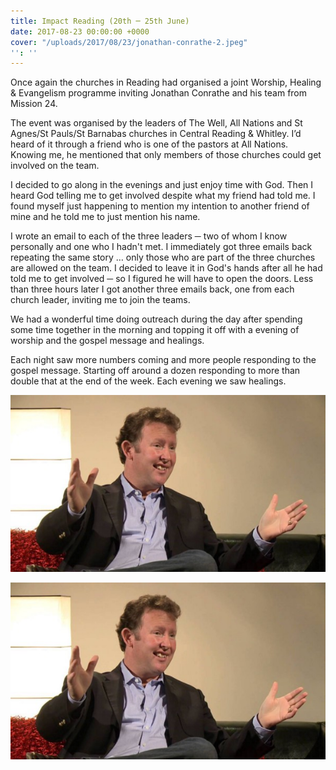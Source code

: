 ```yaml
---
title: Impact Reading (20th ─ 25th June)
date: 2017-08-23 00:00:00 +0000
cover: "/uploads/2017/08/23/jonathan-conrathe-2.jpeg"
'': ''
---
```



Once again the churches in Reading had organised a joint Worship, Healing & Evangelism programme inviting Jonathan Conrathe and his team from Mission 24.

The event was organised by the leaders of The Well, All Nations and St Agnes/St Pauls/St Barnabas churches in Central Reading & Whitley. I’d heard of it through a friend who is one of the pastors at All Nations. Knowing me, he mentioned that only members of those churches could get involved on the team.

I decided to go along in the evenings and just enjoy time with God. Then I heard God telling me to get involved despite what my friend had told me. I found myself just happening to mention my intention to another friend of mine and he told me to just mention his name.

I wrote an email to each of the three leaders ─ two of whom I know personally and one who I hadn't met. I immediately got three emails back repeating the same story … only those who are part of the three churches are allowed on the team. I decided to leave it in God's hands after all he had told me to get involved ─ so I figured he will have to open the doors. Less than three hours later I got another three emails back, one from each church leader, inviting me to join the teams.

We had a wonderful time doing outreach during the day after spending some time together in the morning and topping it off with a evening of worship and the gospel message and healings.

Each night saw more numbers coming and more people responding to the gospel message. Starting off around a dozen responding to more than double that at the end of the week. Each evening we saw healings.

![](/uploads/2017/08/23/jonathan-conrathe-1.jpeg)

![](/uploads/2017/08/23/jonathan-conrathe.jpeg)

